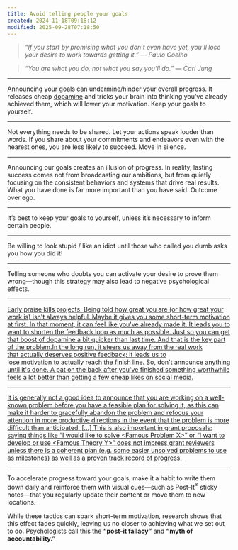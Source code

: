 ```yaml
---
title: Avoid telling people your goals
created: 2024-11-18T09:18:12
modified: 2025-09-28T07:18:50
---
```


> _“If you start by promising what you don’t even have yet, you’ll lose your desire to work towards getting it.” — Paulo Coelho_

> _“You are what you do, not what you say you’ll do.” — Carl Jung_

---

Announcing your goals can undermine/hinder your overall progress. It releases cheap [dopamine](dopamine.md) and tricks your brain into thinking you’ve already achieved them, which will lower your motivation. Keep your goals to yourself.

---

Not everything needs to be shared. Let your actions speak louder than words. If you share about your commitments and endeavors even with the nearest ones, you are less likely to succeed. Move in silence.

---

Announcing our goals creates an illusion of progress. In reality, lasting success comes not from broadcasting our ambitions, but from quietly focusing on the consistent behaviors and systems that drive real results. What you have done is far more important than you have said. Outcome over ego.

---

It’s best to keep your goals to yourself, unless it’s necessary to inform certain people.

---

Be willing to look stupid / like an idiot until those who called you dumb asks you how you did it!

---

Telling someone who doubts you can activate your desire to prove them wrong—though this strategy may also lead to negative psychological effects.

---

[Early praise kills projects. Being told how great you are (or how great your work is) isn't always helpful. Maybe it gives you some short-term motivation at first. In that moment, it can feel like you've already made it. It leads you to want to shorten the feedback loop as much as possible. Just so you can get that boost of dopamine a bit quicker than last time. And that is the key part of the problem.In the long run, it steers us away from the real work that actually deserves positive feedback; it leads us to lose motivation to actually reach the finish line. So, don't announce anything until it's done. A pat on the back after you've finished something worthwhile feels a lot better than getting a few cheap likes on social media.](https://chrishannah.me/early-praise-kills-projects/)

---

[It is generally not a good idea to announce that you are working on a well-known problem before you have a feasible plan for solving it, as this can make it harder to gracefully abandon the problem and refocus your attention in more productive directions in the event that the problem is more difficult than anticipated. […] This is also important in grant proposals; saying things like “I would like to solve \<Famous Problem X\>” or “I want to develop or use \<Famous Theory Y\>” does not impress grant reviewers unless there is a coherent plan (e.g. some easier unsolved problems to use as milestones) as well as a proven track record of progress.](https://terrytao.wordpress.com/career-advice/be-flexible/)

---

To accelerate progress toward your goals, make it a habit to write them down daily and reinforce them with visual cues—such as Post-It<sup>®</sup> sticky notes—that you regularly update their content or move them to new locations.

While these tactics can spark short-term motivation, research shows that this effect fades quickly, leaving us no closer to achieving what we set out to do. Psychologists call this the **“post-it fallacy”** and **“myth of accountability.”**
